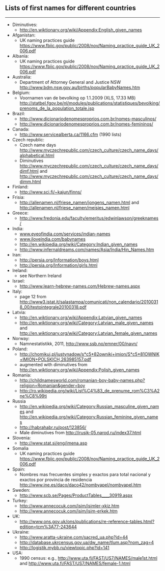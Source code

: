 ## Lists of first names for different countries
------

- Diminutives: 
	- http://en.wiktionary.org/wiki/Appendix:English_given_names
- Afganistan:
	- UK naming practices guide https://www.fbiic.gov/public/2008/nov/Naming_practice_guide_UK_2006.pdf
- Albania:
	- UK naming practices guide https://www.fbiic.gov/public/2008/nov/Naming_practice_guide_UK_2006.pdf
- Australia:
	- Department of Attorney General and Justice NSW http://www.bdm.nsw.gov.au/births/popularBabyNames.htm
- Belgium: 
	- Voornamen van de bevolking op 1.1.2009 (XLS, 17.33 MB) http://statbel.fgov.be/nl/modules/publications/statistiques/bevolking/prenoms_de_la_population_totale.jsp
- Brazil:
	- http://www.dicionariodenomesproprios.com.br/nomes-masculinos/ 
	- http://www.dicionariodenomesproprios.com.br/nomes-femininos/
- Canada:
	- http://www.servicealberta.ca/1166.cfm (1990 lists)
- Czech republic: 
	- Czech name days http://www.myczechrepublic.com/czech_culture/czech_name_days/alphabetical.html
	- Diminutives http://www.myczechrepublic.com/czech_culture/czech_name_days/dimf.html and http://www.myczechrepublic.com/czech_culture/czech_name_days/dimm.html
- Finland: 
	- http://www.sci.fi/~kajun/finns/
- Frisia: 
	- http://allenamen.nl/friese_namen/jongens_namen.html and http://allenamen.nl/friese_namen/meisjes_namen.html
- Greece: 
	- http://www.fredonia.edu/faculty/emeritus/edwinlawson/greeknames/
- India:
	- www.eyeofindia.com/services/indian-names
	- www.iloveindia.com/babynames
	- http://en.wikipedia.org/wiki/Category:Indian_given_names
	- http://www.infernaldreams.com/names/Asia/India/Hin_Names.htm
- Iran:
	- http://persia.org/Information/boys.html
	- http://persia.org/Information/girls.html
- Ireland:
	- see Northern Ireland
- Israel:
	- http://www.learn-hebrew-names.com/Hebrew-names.aspx
- Italy: 
	- page 12 from http://www3.istat.it/salastampa/comunicati/non_calendario/20100318_00/testointegrale20100318.pdf
- Latvia:
	- http://en.wiktionary.org/wiki/Appendix:Latvian_given_names
	- http://en.wiktionary.org/wiki/Category:Latvian_male_given_names and http://en.wiktionary.org/wiki/Category:Latvian_female_given_names
- Norway:
	- Namnestatistikk, 2011, http://www.ssb.no/emner/00/navn/
- Poland:
	- http://chomikuj.pl/justynadow/s*c5*82owniki+imion/S*c5*81OWNIK+IMION+POLSKICH,263985157.pdf
	- augmented with diminutives from http://en.wiktionary.org/wiki/Appendix:Polish_given_names
- Romania:
	- http://childnamesworld.com/romanian-boy-baby-names.php?religion=Romanian&gender=boy
	- http://ro.wikipedia.org/wiki/List%C4%83_de_prenume_rom%C3%A2ne%C8%99ti
- Russia
	- http://en.wikipedia.org/wiki/Category:Russian_masculine_given_names and http://en.wikipedia.org/wiki/Category:Russian_feminine_given_names
	- http://habrahabr.ru/post/123856/
	- Male diminutives from http://irusik-05.narod.ru/index37.html
- Slovenia:
	- http://www.stat.si/eng/imena.asp
- Somalia
	- UK naming practices guide https://www.fbiic.gov/public/2008/nov/Naming_practice_guide_UK_2006.pdf
- Spain:
	- Nombres mas frecuentes simples y exactos para total nacional y exactos por provincia de residencia http://www.ine.es/daco/daco42/nombyapel/nombyapel.htm
- Sweden:
	- http://www.scb.se/Pages/ProductTables____30919.aspx
- Turkey:
	- http://www.annecocuk.com/isim/isimler-xkiz.htm
	- http://www.annecocuk.com/isim/isim-erkek.htm
- UK:
	- http://www.ons.gov.uk/ons/publications/re-reference-tables.html?edition=tcm%3A77-243644
- Ukraine:
	- http://www.aratta-ukraine.com/sacred_ua.php?id=44 
	- http://database.ukrcensus.gov.ua/dw_name/tlum.asp?nom_zag=4
	- http://logistik.mybb.ru/viewtopic.php?id=141
- USA:
	- 1990 census: e.g., http://www.uta.fi/FAST/US7/NAMES/male1st.html and http://www.uta.fi/FAST/US7/NAMES/female-1.html